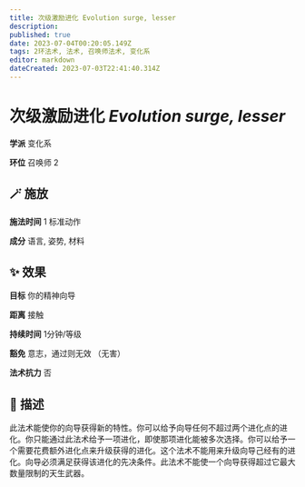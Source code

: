 ```yaml
---
title: 次级激励进化 Evolution surge, lesser
description: 
published: true
date: 2023-07-04T00:20:05.149Z
tags: 2环法术, 法术, 召唤师法术, 变化系
editor: markdown
dateCreated: 2023-07-03T22:41:40.314Z
---
```


# **次级激励进化** *Evolution surge, lesser*

**学派** 变化系 

**环位** 召唤师 2

## 🪄 施放

**施法时间** 1 标准动作

**成分** 语言, 姿势, 材料

## ✨ 效果 

**目标** 你的精神向导 

**距离** 接触  

**持续时间** 1分钟/等级 

**豁免** 意志，通过则无效 （无害）

**法术抗力** 否

## 📖 描述

此法术能使你的向导获得新的特性。你可以给予向导任何不超过两个进化点的进化。你只能通过此法术给予一项进化，即使那项进化能被多次选择。你可以给予一个需要花费额外进化点来升级获得的进化。这个法术不能用来升级向导己经有的进化。向导必须满足获得该进化的先决条件。此法术不能使一个向导获得超过它最大数量限制的天生武器。
    